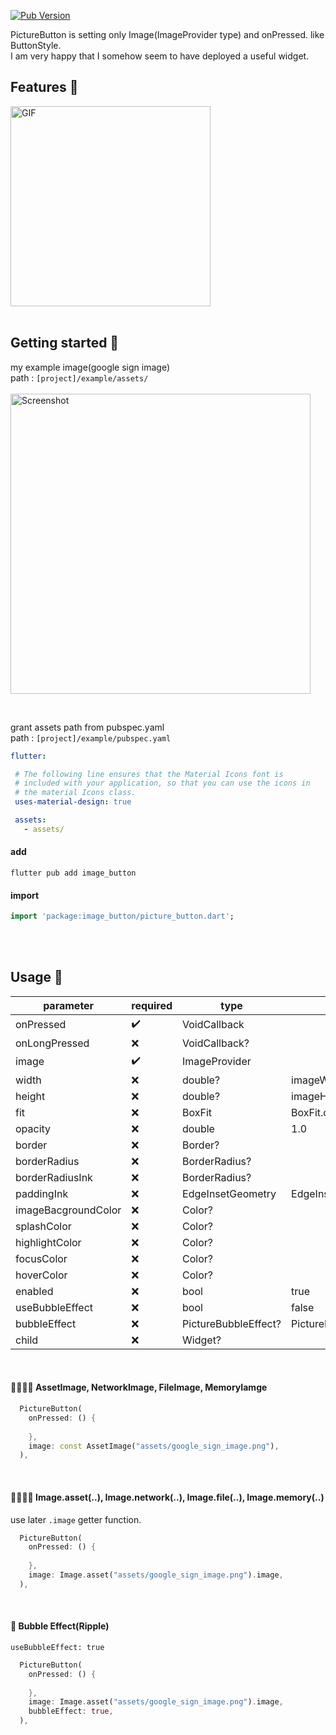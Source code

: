 <!--
This README describes the package. If you publish this package to pub.dev,
this README's contents appear on the landing page for your package.

For information about how to write a good package README, see the guide for
[writing package pages](https://dart.dev/guides/libraries/writing-package-pages).

For general information about developing packages, see the Dart guide for
[creating packages](https://dart.dev/guides/libraries/create-library-packages)
and the Flutter guide for
[developing packages and plugins](https://flutter.dev/developing-packages).
-->
[![Pub Version](https://img.shields.io/pub/v/picture_button?color=blue)](https://pub.dev/packages/picture_button)

PictureButton is setting only Image(ImageProvider type) and onPressed. like ButtonStyle. <br/>
I am very happy that I somehow seem to have deployed a useful widget.

## Features 🍜

<img src="https://github.com/user-attachments/assets/345ed222-5e38-4149-ab01-5905fa0c12f2" alt="GIF" width="320">

<br/>
<br/>

## Getting started 🌱

my example image(google sign image) <br/>
path : `[project]/example/assets/` <br/> <br/>
<img src="https://github.com/user-attachments/assets/1c70006a-ee4c-4da3-9f58-b99d15865169" alt="Screenshot" width="480">

<br/>

 grant assets path from pubspec.yaml <br/>
 path : `[project]/example/pubspec.yaml` <br/> 
 ```yaml
flutter:

  # The following line ensures that the Material Icons font is
  # included with your application, so that you can use the icons in
  # the material Icons class.
  uses-material-design: true

  assets:
    - assets/
```

#### add
```text
flutter pub add image_button
```

#### import
```dart
import 'package:image_button/picture_button.dart';
```

<br/>
<br/>

## Usage 🚀

| parameter           | required            | type                 | default                    |
|---------------------|---------------------|----------------------|----------------------------|
| onPressed           | :heavy_check_mark:  | VoidCallback         |                            |
| onLongPressed       | :x:                 | VoidCallback?        |                            |
| image               | :heavy_check_mark:  | ImageProvider        |                            |
| width               | :x:                 | double?              | imageWidth                 |
| height              | :x:                 | double?              | imageHieght                |
| fit                 | :x:                 | BoxFit               | BoxFit.contain             |
| opacity             | :x:                 | double               | 1.0                        |
| border              | :x:                 | Border?              |                            |
| borderRadius        | :x:                 | BorderRadius?        |                            |
| borderRadiusInk     | :x:                 | BorderRadius?        |                            |
| paddingInk          | :x:                 | EdgeInsetGeometry    | EdgeInsets.zero            |
| imageBacgroundColor | :x:                 | Color?               |                            |
| splashColor         | :x:                 | Color?               |                            |
| highlightColor      | :x:                 | Color?               |                            |
| focusColor          | :x:                 | Color?               |                            |
| hoverColor          | :x:                 | Color?               |                            |
| enabled             | :x:                 | bool                 | true                       |
| useBubbleEffect     | :x:                 | bool                 | false                      |
| bubbleEffect        | :x:                 | PictureBubbleEffect? | PictureBubbleEffect.shrink | 
| child               | :x:                 | Widget?              |                            |

<br/>

#### 👨‍👩‍👧‍👦 AssetImage, NetworkImage, FileImage, MemoryIamge

```dart
  PictureButton(
    onPressed: () {
      
    },
    image: const AssetImage("assets/google_sign_image.png"),
  ),
```
<br/>

#### 👨‍👨‍👧‍👦 Image.asset(..), Image.network(..), Image.file(..), Image.memory(..)
use later `.image` getter function.


```dart
  PictureButton(
    onPressed: () {
      
    },
    image: Image.asset("assets/google_sign_image.png").image,
  ),
```
<br/>

#### 🛀 Bubble Effect(Ripple)
`useBubbleEffect: true`
```dart
  PictureButton(
    onPressed: () {
      
    },
    image: Image.asset("assets/google_sign_image.png").image,
    bubbleEffect: true,
  ),
```

